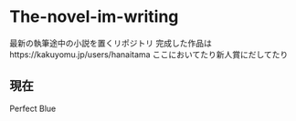 # The-novel-im-writing
最新の執筆途中の小説を置くリポジトリ
完成した作品はhttps://kakuyomu.jp/users/hanaitama ここにおいてたり新人賞にだしてたり

## 現在
Perfect Blue
